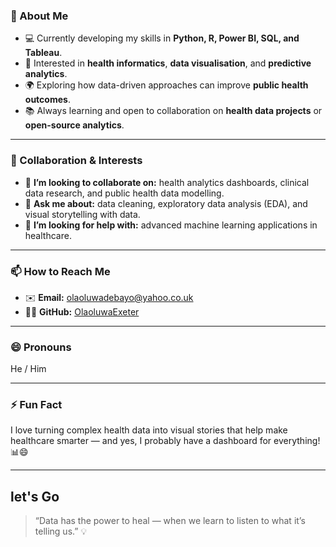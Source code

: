 
### 🧠 About Me  

<!-- **OlaoluwaExeter/OlaoluwaExeter** is a ✨ _special_ ✨ repository because its `README.md` (this file) appears on your GitHub profile.!-->

- 💻 Currently developing my skills in **Python, R, Power BI, SQL, and Tableau**.  
- 🧬 Interested in **health informatics**, **data visualisation**, and **predictive analytics**.  
- 🌍 Exploring how data-driven approaches can improve **public health outcomes**.  
- 📚 Always learning and open to collaboration on **health data projects** or **open-source analytics**.  

---

### 🤝 Collaboration & Interests  
- 🤔 **I’m looking to collaborate on:** health analytics dashboards, clinical data research, and public health data modelling.  
- 💬 **Ask me about:** data cleaning, exploratory data analysis (EDA), and visual storytelling with data.  
- 🧩 **I’m looking for help with:** advanced machine learning applications in healthcare.  

---

### 📫 How to Reach Me  
- ✉️ **Email:** [olaoluwadebayo@yahoo.co.uk](mailto:olaoluwadebayo@yahoo.co.uk)  
- 🧑‍💻 **GitHub:** [OlaoluwaExeter](https://github.com/OlaoluwaExeter)  

---

### 😄 Pronouns  
He / Him  

---

### ⚡ Fun Fact  
I love turning complex health data into visual stories that help make healthcare smarter — and yes, I probably have a dashboard for everything! 📊😄  

---
## let's Go
> “Data has the power to heal — when we learn to listen to what it’s telling us.” 💡

